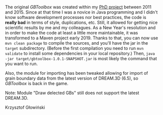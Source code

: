 The original *GBToolbox* was created within my
[PhD project](http://www.imim.pl/personal/adam.morawiec/A_Morawiec_Web_Page/S/K_Glowinski/Dissertation.html)
between 2011 and 2015.
Since at that time I was a novice in Java programming and I
didn't know software development processes nor best practices,
the code is **really bad** in terms of style, duplications, etc.
Still, it allowed for getting nice scientific results by me and
my colleagues.
As a New Year's resolution and in order to make the code at least a little more maintainable,
it was transformed to a Maven project early 2019.
Thanks to that, you can now use ```mvn clean package``` to compile the sources,
and you'll have the jar in the ```target``` subdirectory. (Before the first 
compilation you need to run ```mvn validate``` to install
some dependencies in your local repository.)
Then, ```java -jar target/gbtoolbox-1.0.1-SNAPSHOT.jar```
is most likely the command that you want to run.

Also, the module for importing has been tweaked
allowing for import of grain boundary data from 
the latest version of DREAM.3D (6.5), 
so *GBToolbox* is back in the game.

Note: Module "Draw delected GBs" still does not support the latest DREAM.3D.

Krzysztof Głowiński